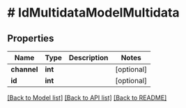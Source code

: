 # # IdMultidataModelMultidata

## Properties

Name | Type | Description | Notes
------------ | ------------- | ------------- | -------------
**channel** | **int** |  | [optional]
**id** | **int** |  | [optional]

[[Back to Model list]](../../README.md#models) [[Back to API list]](../../README.md#endpoints) [[Back to README]](../../README.md)
